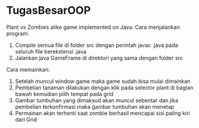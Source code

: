 # TugasBesarOOP
Plant vs Zombies alike game implemented on Java.
Cara menjalankan program:
1. Compile semua file di folder src dengan perintah javac <namafile>.java pada seluruh file berekstensi .java
2. Jalankan java GameFrame di direktori yang sama dengan folder src

Cara memainkan:
1. Setelah muncul window game maka game sudah bisa mulai dimainkan
2. Pembelian tanaman dilakukan dengan klik pada selector plant di bagian bawah kemudian pilih tempat pada grid
3. Gambar tumbuhan yang dimaksud akan muncul sebentar dan jika pembelian terkonfirmasi maka gambar tumbuhan akan menetap
4. Permainan akan terhenti saat zombie berhasil mencapai sisi paling kiri dari Grid
    
